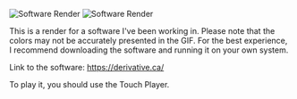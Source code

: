 ![Software Render](render.gif) ![Software Render](render2.gif)

This is a render for a software I've been working in. Please note that the colors may not be accurately presented in the GIF. For the best experience, I recommend downloading the software and running it on your own system.

Link to the software:
https://derivative.ca/

To play it, you should use the Touch Player.
